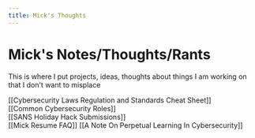 ```yaml
---
title: Mick's Thoughts
---
```

# Mick's Notes/Thoughts/Rants
This is where I put projects, ideas, thoughts about things I am working on that I don't want to misplace

[[Cybersecurity Laws Regulation and Standards Cheat Sheet]]\
[[Common Cybersecurity Roles]]\
[[SANS Holiday Hack Submissions]]\
[[Mick Resume FAQ]]
[[A Note On Perpetual Learning In Cybersecurity]]